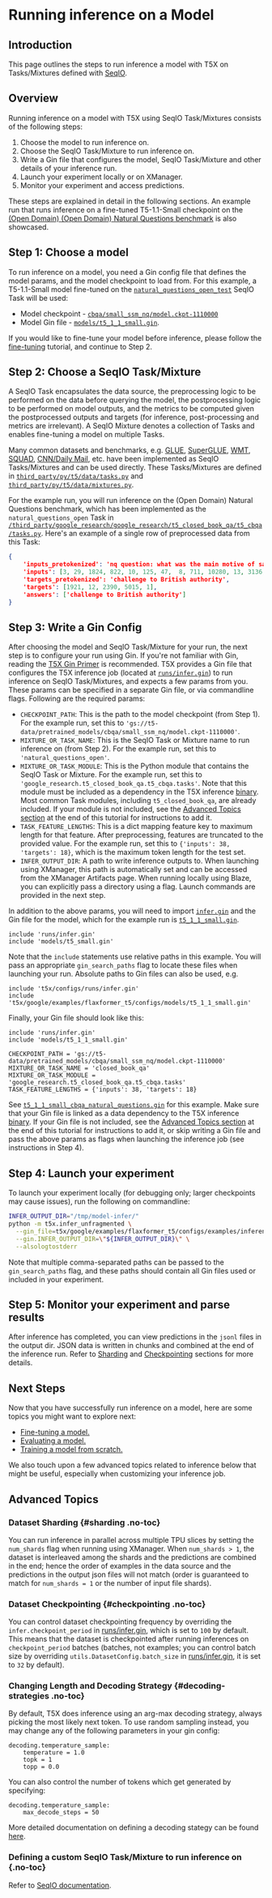 # Running inference on a Model


## Introduction

This page outlines the steps to run inference a model with T5X on Tasks/Mixtures
defined with [SeqIO](https://github.com/google/seqio/blob/main/README.md).

## Overview

Running inference on a model with T5X using SeqIO Task/Mixtures consists of the
following steps:

1.  Choose the model to run inference on.
1.  Choose the SeqIO Task/Mixture to run inference on.
1.  Write a Gin file that configures the model, SeqIO Task/Mixture and other
    details of your inference run.
1.  Launch your experiment locally or on XManager.
1.  Monitor your experiment and access predictions.

These steps are explained in detail in the following sections. An example run
that runs inference on a fine-tuned T5-1.1-Small checkpoint on the
[(Open Domain) (Open Domain) Natural Questions benchmark](https://ai.google.com/research/NaturalQuestions/)
is also showcased.

## Step 1: Choose a model

To run inference on a model, you need a Gin config file that defines the model
params, and the model checkpoint to load from. For this example, a T5-1.1-Small
model fine-tuned on the
[`natural_questions_open_test`](https://github.com/google-research/google-research/tree/master/t5_closed_book_qa/t5_cbqa/tasks.py?l=141&rcl=370261021)
SeqIO Task will be used:

+   Model checkpoint -
    [`cbqa/small_ssm_nq/model.ckpt-1110000`](https://console.cloud.google.com/storage/browser/t5-data/pretrained_models/cbqa/small_ssm_nq/)
+   Model Gin file -
    [`models/t5_1_1_small.gin`](https://github.com/google-research/t5x/blob/main/t5x/google/examples/flaxformer_t5/configs/models/t5_1_1_small.gin).

If you would like to fine-tune your model before inference, please follow the
[fine-tuning](finetune.md) tutorial, and continue to Step 2.

## Step 2: Choose a SeqIO Task/Mixture

A SeqIO Task encapsulates the data source, the preprocessing logic to be
performed on the data before querying the model, the postprocessing logic to be
performed on model outputs, and the metrics to be computed given the
postprocessed outputs and targets (for inference, post-processing and metrics
are irrelevant). A SeqIO Mixture denotes a collection of Tasks and enables
fine-tuning a model on multiple Tasks.

Many common datasets and benchmarks, e.g. [GLUE](https://gluebenchmark.com/),
[SuperGLUE](https://super.gluebenchmark.com/),
[WMT](https://www.tensorflow.org/datasets/catalog/wmt_t2t_translate),
[SQUAD](https://rajpurkar.github.io/SQuAD-explorer/),
[CNN/Daily Mail](https://github.com/abisee/cnn-dailymail), etc. have been
implemented as SeqIO Tasks/Mixtures and can be used directly. These
Tasks/Mixtures are defined in
[`third_party/py/t5/data/tasks.py`](https://github.com/google-research/text-to-text-transfer-transformer/tree/main/t5/data/tasks.py)
and
[`third_party/py/t5/data/mixtures.py`](https://github.com/google-research/text-to-text-transfer-transformer/tree/main/t5/data/mixtures.py).

For the example run, you will run inference on the (Open Domain) Natural
Questions benchmark, which has been implemented as the `natural_questions_open`
Task in
[`/third_party/google_research/google_research/t5_closed_book_qa/t5_cbqa/tasks.py`](https://github.com/google-research/google-research/tree/master/t5_closed_book_qa/t5_cbqa/tasks.py?l=98&rcl=370261021).
Here's an example of a single row of preprocessed data from this Task:

```json
{
    'inputs_pretokenized': 'nq question: what was the main motive of salt march',
    'inputs': [3, 29, 1824, 822, 10, 125, 47,  8, 711, 10280, 13, 3136, 10556, 1]
    'targets_pretokenized': 'challenge to British authority',
    'targets': [1921, 12, 2390, 5015, 1],
    'answers': ['challenge to British authority']
}
```

## Step 3: Write a Gin Config

After choosing the model and SeqIO Task/Mixture for your run, the next step is
to configure your run using Gin. If you're not familiar with Gin, reading the
[T5X Gin Primer](gin.md) is recommended. T5X provides a Gin file that configures
the T5X inference job (located at
[`runs/infer.gin`](https://github.com/google-research/t5x/blob/main/t5x/configs/runs/infer.gin)) to
run inference on SeqIO Task/Mixtures, and expects a few params from you. These
params can be specified in a separate Gin file, or via commandline flags.
Following are the required params:

+   `CHECKPOINT_PATH`: This is the path to the model checkpoint (from Step 1).
    For the example run, set this to
    `'gs://t5-data/pretrained_models/cbqa/small_ssm_nq/model.ckpt-1110000'`.
+   `MIXTURE_OR_TASK_NAME`: This is the SeqIO Task or Mixture name to run
    inference on (from Step 2). For the example run, set this to
    `'natural_questions_open'`.
+   `MIXTURE_OR_TASK_MODULE`: This is the Python module that contains the SeqIO
    Task or Mixture. For the example run, set this to
    `'google_research.t5_closed_book_qa.t5_cbqa.tasks'`.
    Note that this module must be included as a dependency in the T5X inference
    [binary](https://github.com/google-research/t5x/blob/main/t5x/BUILD;l=74;rcl=398627055). Most
    common Task modules, including `t5_closed_book_qa`, are already included. If
    your module is not included, see the
    [Advanced Topics section](#custom-t5x-binaries) at the end of this tutorial
    for instructions to add it.
+   `TASK_FEATURE_LENGTHS`: This is a dict mapping feature key to maximum length
    for that feature. After preprocessing, features are truncated to the
    provided value. For the example run, set this to `{'inputs': 38, 'targets':
    18}`, which is the maximum token length for the test set.
+   `INFER_OUTPUT_DIR`: A path to write inference outputs to. When launching
    using XManager, this path is automatically set and can be accessed from the
    XManager Artifacts page. When running locally using Blaze, you can
    explicitly pass a directory using a flag. Launch commands are provided in
    the next step.

In addition to the above params, you will need to import
[`infer.gin`](https://github.com/google-research/t5x/blob/main/t5x/configs/runs/infer.gin) and the
Gin file for the model, which for the example run is
[`t5_1_1_small.gin`](https://github.com/google-research/t5x/blob/main/t5x/google/examples/flaxformer_t5/configs/models/t5_1_1_small.gin).

```gin
include 'runs/infer.gin'
include 'models/t5_small.gin'
```

Note that the `include` statements use relative paths in this example. You will
pass an appropriate `gin_search_paths` flag to locate these files when launching
your run. Absolute paths to Gin files can also be used, e.g.

```gin
include 't5x/configs/runs/infer.gin'
include 't5x/google/examples/flaxformer_t5/configs/models/t5_1_1_small.gin'
```

Finally, your Gin file should look like this:

```gin
include 'runs/infer.gin'
include 'models/t5_1_1_small.gin'

CHECKPOINT_PATH = 'gs://t5-data/pretrained_models/cbqa/small_ssm_nq/model.ckpt-1110000'
MIXTURE_OR_TASK_NAME = 'closed_book_qa'
MIXTURE_OR_TASK_MODULE = 'google_research.t5_closed_book_qa.t5_cbqa.tasks'
TASK_FEATURE_LENGTHS = {'inputs': 38, 'targets': 18}
```

See
[`t5_1_1_small_cbqa_natural_questions.gin`](https://github.com/google-research/t5x/blob/main/t5x/google/examples/flaxformer_t5/configs/examples/inference/t5_1_1_small_cbqa_natural_questions.gin)
for this example. Make sure that your Gin file is linked as a data dependency to
the T5X inference
[binary](https://github.com/google-research/t5x/blob/main/t5x/BUILD;l=74;rcl=398627055). If your
Gin file is not included, see the
[Advanced Topics section](#custom-t5x-binaries) at the end of this tutorial for
instructions to add it, or skip writing a Gin file and pass the above params as
flags when launching the inference job (see instructions in Step 4).

## Step 4: Launch your experiment

To launch your experiment locally (for debugging only; larger checkpoints may
cause issues), run the following on commandline:

```sh
INFER_OUTPUT_DIR="/tmp/model-infer/"
python -m t5x.infer_unfragmented \
  --gin_file=t5x/google/examples/flaxformer_t5/configs/examples/inference/t5_1_1_small_cbqa_natural_questions.gin \
  --gin.INFER_OUTPUT_DIR=\"${INFER_OUTPUT_DIR}\" \
  --alsologtostderr
```

Note that multiple comma-separated paths can be passed to the `gin_search_paths`
flag, and these paths should contain all Gin files used or included in your
experiment.


## Step 5: Monitor your experiment and parse results


After inference has completed, you can view predictions in the `jsonl` files in
the output dir. JSON data is written in chunks and combined at the end of the
inference run. Refer to [Sharding](#sharding) and
[Checkpointing](#checkpointing) sections for more details.

## Next Steps

Now that you have successfully run inference on a model, here are some topics
you might want to explore next:

+   [Fine-tuning a model.](finetune)
+   [Evaluating a model.](eval)
+   [Training a model from scratch.](pretrain)

We also touch upon a few advanced topics related to inference below that might
be useful, especially when customizing your inference job.

## Advanced Topics

### Dataset Sharding {#sharding .no-toc}

You can run inference in parallel across multiple TPU slices by setting the
`num_shards` flag when running using XManager. When `num_shards > 1`, the
dataset is interleaved among the shards and the predictions are combined in the
end; hence the order of examples in the data source and the predictions in the
output json files will not match (order is guaranteed to match for `num_shards =
1` or the number of input file shards).

### Dataset Checkpointing {#checkpointing .no-toc}

You can control dataset checkpointing frequency by overriding the
`infer.checkpoint_period` in
[runs/infer.gin](https://github.com/google-research/t5x/blob/main/t5x/configs/runs/infer.gin),
which is set to `100` by default. This means that the dataset is checkpointed
after running inferences on `checkpoint_period` batches (batches, not examples;
you can control batch size by overriding `utils.DatasetConfig.batch_size` in
[runs/infer.gin](https://github.com/google-research/t5x/blob/main/t5x/configs/runs/infer.gin), it
is set to `32` by default).

### Changing Length and Decoding Strategy {#decoding-strategies .no-toc}

By default, T5X does inference using an arg-max decoding strategy, always
picking the most likely next token. To use random sampling instead, you may
change any of the following parameters in your gin config:

```gin
decoding.temperature_sample:
    temperature = 1.0
    topk = 1
    topp = 0.0
```

You can also control the number of tokens which get generated by specifying:

```gin
decoding.temperature_sample:
    max_decode_steps = 50
```

More detailed documentation on defining a decoding stategy can be found
[here](https://github.com/google-research/t5x/blob/main/docs/usage.md/decoding).


### Defining a custom SeqIO Task/Mixture to run inference on {.no-toc}

Refer to [SeqIO documentation](https://github.com/google/seqio/blob/main/README.md).
